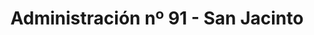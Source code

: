 ---
title: "Administración nº 91 - San Jacinto"
url: /sevilla/administracion-no-91-san-jacinto/
shop: lotería
---